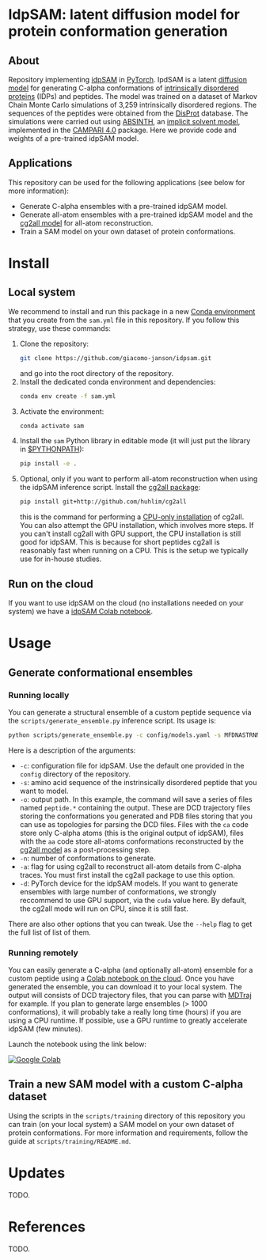 # IdpSAM: latent diffusion model for protein conformation generation

## About
Repository implementing [idpSAM](https://todo.com) in [PyTorch](https://pytorch.org). IpdSAM is a latent [diffusion model](https://en.wikipedia.org/wiki/Diffusion_model) for generating C-alpha conformations of [intrinsically disordered proteins](https://en.wikipedia.org/wiki/Intrinsically_disordered_proteins) (IDPs) and peptides. The model was trained on a dataset of Markov Chain Monte Carlo simulations of 3,259 intrinsically disordered regions. The sequences of the peptides were obtained from the [DisProt](https://www.disprot.org) database. The simulations were carried out using [ABSINTH](https://pubmed.ncbi.nlm.nih.gov/18506808/), an [implicit solvent model](https://en.wikipedia.org/wiki/Implicit_solvation), implemented in the [CAMPARI 4.0](https://campari.sourceforge.net/V4/index.html) package. Here we provide code and weights of a pre-trained idpSAM model.

## Applications
This repository can be used for the following applications (see below for more information):
* Generate C-alpha ensembles with a pre-trained idpSAM model.
* Generate all-atom ensembles with a pre-trained idpSAM model and the [cg2all model](https://github.com/huhlim/cg2all) for all-atom reconstruction.
* Train a SAM model on your own dataset of protein conformations.

# Install
## Local system
We recommend to install and run this package in a new [Conda environment](https://docs.conda.io/projects/conda/en/latest/user-guide/tasks/manage-environments.html) that you create from the `sam.yml` file in this repository. If you follow this strategy, use these commands:

1. Clone the repository:
   ```bash
   git clone https://github.com/giacomo-janson/idpsam.git
   ```
   and go into the root directory of the repository.
2. Install the dedicated conda environment and dependencies:
   ```bash
   conda env create -f sam.yml
   ```
3. Activate the environment:
   ```bash
   conda activate sam
   ```
4. Install the `sam` Python library in editable mode (it will just put the library in [$PYTHONPATH](https://docs.python.org/3/using/cmdline.html#envvar-PYTHONPATH)):
   ```bash
   pip install -e .
   ```
5. Optional, only if you want to perform all-atom reconstruction when using the idpSAM inference script. Install the [cg2all package](https://github.com/huhlim/cg2all):
   ```bash
   pip install git+http://github.com/huhlim/cg2all
   ```
   this is the command for performing a [CPU-only installation](https://github.com/huhlim/cg2all/#installation) of cg2all. You can also attempt the GPU installation, which involves more steps. If you can't install cg2all with GPU support, the CPU installation is still good for idpSAM. This is because for short peptides cg2all is reasonably fast when running on a CPU. This is the setup we typically use for in-house studies.
## Run on the cloud
If you want to use idpSAM on the cloud (no installations needed on your system) we have a [idpSAM Colab notebook](https://colab.research.google.com/github/giacomo-janson/idpsam/blob/main/notebooks/idpsam_experiments.ipynb).

# Usage
## Generate conformational ensembles
### Running locally
You can generate a structural ensemble of a custom peptide sequence via the  `scripts/generate_ensemble.py` inference script. Its usage is:
```bash
python scripts/generate_ensemble.py -c config/models.yaml -s MFDNASTRNNKRERGKRQGKQTRTQRHADRSQT -o peptide -n 1000 -a -d cuda
```
Here is a description of the arguments:
* `-c`: configuration file for idpSAM. Use the default one provided in the `config` directory of the repository.
* `-s`: amino acid sequence of the instrinsically disordered peptide that you want to model.
* `-o`: output path. In this example, the command will save a series of files named `peptide.*` containing the output. These are DCD trajectory files storing the conformations you generated and PDB files storing that you can use as topologies for parsing the DCD files. Files with the `ca` code store only C-alpha atoms (this is the original output of idpSAM), files with the `aa` code store all-atoms conformations reconstructed by the [cg2all model](https://github.com/huhlim/cg2all) as a post-processing step.
* `-n`: number of conformations to generate.
* `-a`: flag for using cg2all to reconstruct all-atom details from C-alpha traces. You must first install the cg2all package to use this option. 
* `-d`: PyTorch device for the idpSAM models. If you want to generate ensembles with large number of conformations, we strongly reccommend to use GPU support, via the `cuda` value here. By default, the cg2all mode will run on CPU, since it is still fast.

There are also other options that you can tweak. Use the `--help` flag to get the full list of list of them. 
### Running remotely
You can easily generate a C-alpha (and optionally all-atom) ensemble for a custom peptide using a [Colab notebook on the cloud]((https://research.google.com/colaboratory/)). Once you have generated the ensemble, you can download it to your local system. The output will consists of DCD trajectory files, that you can parse with [MDTraj](https://github.com/mdtraj/mdtraj) for example. If you plan to generate large ensembles (> 1000 conformations), it will probably take a really long time (hours) if you are using a CPU runtime. If possible, use a GPU runtime to greatly accelerate idpSAM (few minutes).

Launch the notebook using the link below:

[![Google Colab](https://colab.research.google.com/assets/colab-badge.svg)](https://colab.research.google.com/github/giacomo-janson/idpsam/blob/main/notebooks/idpsam_experiments.ipynb)


## Train a new SAM model with a custom C-alpha dataset
Using the scripts in the `scripts/training` directory of this repository you can train (on your local system) a SAM model on your own dataset of protein conformations. For more information and requirements, follow the guide at `scripts/training/README.md`.

# Updates
TODO.

# References
TODO.